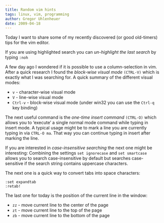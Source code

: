 ```yaml
---
title: Random vim hints
tags: linux, vim, programming
author: Gregor Uhlenheuer
date: 2009-04-18
---
```


Today I want to share some of my recently discovered (or good old-timers) tips
for the vim editor.

If you are using highlighted search you can *un-highlight the last search* by
typing `:noh`

A few day ago I wondered if it is possible to use a column-selection in vim.
After a quick research I found the *block-wise visual mode* ``(CTRL-V)`` which
is exactly what I was searching for. A quick summary of the different visual
modes:

* `v` - character-wise visual mode
* `V` - line-wise visual mode
* `Ctrl-v` - block-wise visual mode (under win32 you can use the `Ctrl-q` key binding)

The next useful command is the *one-time insert command* `(CTRL-O)` which
allows you to ‘execute’ a single normal mode command while typing in insert
mode. A typical usage might be to mark a line you are currently typing in via
`CTRL-O ma`. That way you can continue typing in insert after marking the line.

If you are interested in *case-insensitive searching* the next one might be
interesting: Combining the settings `set ignorecase` and `set smartcase`
allows you to search case-insensitive by default but searches case-sensitive if
the search string contains uppercase characters.

The next one is a quick way to convert tabs into space characters:

~~~ {.vim}
:set expandtab
:retab!
~~~

The last one for today is the position of the current line in the window:

* `zz` - move current line to the center of the page
* `zt` - move current line to the top of the page
* `zb` - move current line to the bottom of the page
